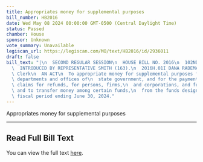 ```yaml
---
title: Appropriates money for supplemental purposes
bill_number: HB2016
date: Wed May 08 2024 00:00:00 GMT-0500 (Central Daylight Time)
status: Passed
chamber: House
sponsor: Unknown
vote_summary: Unavailable
legiscan_url: https://legiscan.com/MO/text/HB2016/id/2936011
draft: false
bill_text: "|\n  SECOND REGULAR SESSION\n  HOUSE BILL NO. 2016\n  102ND GENERAL ASSEMBLY\n\
  \  INTRODUCED BY REPRESENTATIVE SMITH (163).\n  2016H.01I DANA RADEMAN MILLER, Chief\
  \ Clerk\n  AN ACT\n  To appropriate money for supplemental purposes for the several\
  \ departments and offices of\n  state government, and for the payment of various\
  \ claims for refunds, for persons, firms,\n  and corporations, and for other purposes,\
  \ and to transfer money among certain funds,\n  from the funds designated for the\
  \ fiscal period ending June 30, 2024."
---
```

Appropriates money for supplemental purposes

---

## Read Full Bill Text

You can view the full text [here](https://legiscan.com/MO/text/HB2016/id/2936011).
